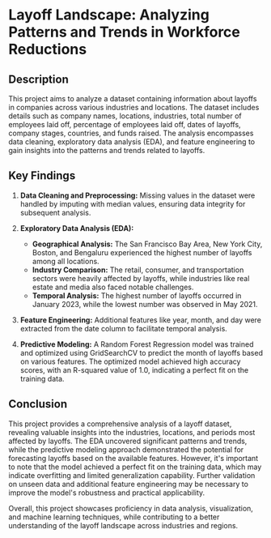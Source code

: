 # Layoff Landscape: Analyzing Patterns and Trends in Workforce Reductions

## Description
This project aims to analyze a dataset containing information about layoffs in companies across various industries and locations. The dataset includes details such as company names, locations, industries, total number of employees laid off, percentage of employees laid off, dates of layoffs, company stages, countries, and funds raised. The analysis encompasses data cleaning, exploratory data analysis (EDA), and feature engineering to gain insights into the patterns and trends related to layoffs.

## Key Findings
1. **Data Cleaning and Preprocessing:** Missing values in the dataset were handled by imputing with median values, ensuring data integrity for subsequent analysis.

2. **Exploratory Data Analysis (EDA):**
   - **Geographical Analysis:** The San Francisco Bay Area, New York City, Boston, and Bengaluru experienced the highest number of layoffs among all locations.
   - **Industry Comparison:** The retail, consumer, and transportation sectors were heavily affected by layoffs, while industries like real estate and media also faced notable challenges.
   - **Temporal Analysis:** The highest number of layoffs occurred in January 2023, while the lowest number was observed in May 2021.

3. **Feature Engineering:** Additional features like year, month, and day were extracted from the date column to facilitate temporal analysis.

4. **Predictive Modeling:** A Random Forest Regression model was trained and optimized using GridSearchCV to predict the month of layoffs based on various features. The optimized model achieved high accuracy scores, with an R-squared value of 1.0, indicating a perfect fit on the training data.

## Conclusion
This project provides a comprehensive analysis of a layoff dataset, revealing valuable insights into the industries, locations, and periods most affected by layoffs. The EDA uncovered significant patterns and trends, while the predictive modeling approach demonstrated the potential for forecasting layoffs based on the available features. However, it's important to note that the model achieved a perfect fit on the training data, which may indicate overfitting and limited generalization capability. Further validation on unseen data and additional feature engineering may be necessary to improve the model's robustness and practical applicability.

Overall, this project showcases proficiency in data analysis, visualization, and machine learning techniques, while contributing to a better understanding of the layoff landscape across industries and regions.
